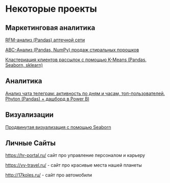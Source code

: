 # Некоторые проекты

## Маркетинговая аналитика

[RFM-анализ (Pandas) аптечной сети](https://github.com/Valeratal/pet_projects/tree/main/RFM)

[ABC-Анализ (Pandas, NumPy) продаж стиральных порошков](https://github.com/Valeratal/pet_projects/tree/main/ABC)

[Кластериация клиентов рассылок с помощью K-Means (Pandas, Seaborn, sklearn)](https://github.com/Valeratal/pet_projects/tree/main/Mail_customer_cl)
## Аналитика

[Анализ чата телеграм: активность по дням и часам, топ-пользователей. Phyton (Pandas) + дашборд в Power BI](https://github.com/Valeratal/pet_projects/tree/main/chat_telegram)

## Визуализации

[Продвинутая визуализация с помощью Seaborn](https://github.com/Valeratal/pet_projects/tree/main/Advanced_Seaborn)


## Личные Сайты 

https://hr-portal.ru/ сайт про управление персоналом и карьеру

https://vv-travel.ru/ - сайт про красивые места нашей планеты

http://17koles.ru/ - сайт про автомобили
